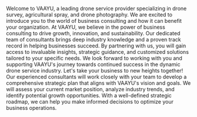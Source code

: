 Welcome to VAAYU, a leading drone service provider specializing in drone survey, agricultural spray, and drone photography. We are excited to introduce you to the world of business consulting and how it can benefit your organization.
At VAAYU, we believe in the power of business consulting to drive growth, innovation, and sustainability. Our dedicated team of consultants brings deep industry knowledge and a proven track record in helping businesses succeed. By partnering with us, you will gain access to invaluable insights, strategic guidance, and customized solutions tailored to your specific needs.
We look forward to working with you and supporting VAAYU's journey towards continued success in the dynamic drone service industry. Let's take your business to new heights together!
Our experienced consultants will work closely with your team to develop a comprehensive strategic plan that aligns with VAAYU's vision and goals. We will assess your current market position, analyze industry trends, and identify potential growth opportunities. With a well-defined strategic roadmap, we can help you make informed decisions to optimize your business operations.
